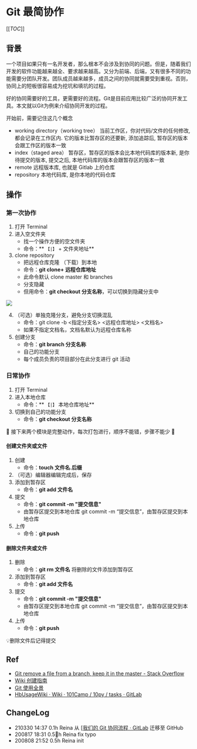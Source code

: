 # Git 最简协作
[[_TOC_]]

##  背景  

一个项目如果只有一名开发者，那么根本不会涉及到协同的问题。但是，随着我们开发的软件功能越来越全、要求越来越高。又分为前端、后端，又有很多不同的功能需要分团队开发。团队成员越来越多，成员之间的协同就需要受到重视。否则，协同上的短板很容易成为挖坑和填坑的过程。  

好的协同需要好的工具，更需要好的流程。Git是目前应用比较广泛的协同开发工具。本文就以Git为例来介绍协同开发的过程。

开始前，需要记住这几个概念
- working directory（working tree） 当前工作区，你对代码/文件的任何修改, 都会记录在工作区内. 它的版本比暂存区的还要新, 添加追踪后, 暂存区的版本会跟工作区的版本一致
- index（staged area） 暂存区，暂存区的版本会比本地代码库的版本新, 是你待提交的版本, 提交之后, 本地代码库的版本会跟暂存区的版本一致
- remote  远程版本库, 也就是 Gitlab 上的仓库
- repository  本地代码库, 是你本地的代码仓库


##  操作
### 第一次协作
1. 打开 Terminal
2. 进入空文件夹
	- 找一个操作方便的空文件夹
	- 命令：** `【|】`   + 文件夹地址**
3. clone repository
	- 把远程仓库克隆 （下载）到本地
	- 命令：**git clone+ 远程仓库地址**
	- 此命令默认 clone master 和 branches
	- 分支隐藏
	- 但用命令：**git checkout 分支名称**，可以切换到隐藏分支中

![](https://tva1.sinaimg.cn/large/007S8ZIlly1ghjr0caj91j31iu0nyaei.jpg)

4. （可选）单独克隆分支，避免分支切换混乱
	- 命令：git clone -b <指定分支名> <远程仓库地址> <文档名>
	- 如果不指定文档名，文档名默认为远程仓库名称
5. 创建分支
	- 命令：**git branch 分支名称**
	- 自己的功能分支
	- 每个成员负责的项目部分在此分支进行 git 活动

### 日常协作
1. 打开 Terminal
2. 进入本地仓库
	- 命令：** `【|】`   本地仓库地址**
3. 切换到自己的功能分支
	- 命令：**git checkout 分支名称**

👀 接下来两个模块是完整动作，每次打包进行，顺序不能错，步骤不能少 👀

#### 创建文件夹或文件
1. 创建
	- 命令：**touch 文件名.后缀**
2. （可选）编辑器编辑完成后，保存
3. 添加到暂存区
	- 命令：**git add 文件名**
4. 提交
	- 命令：**git commit -m "提交信息"**
	- 由暂存区提交到本地仓库 git commit -m “提交信息”，由暂存区提交到本地仓库
5. 上传
	- 命令：**git push**

#### 删除文件夹或文件
1. 删除
	- 命令：**git rm 文件名**  将删除的文件添加到暂存区
2. 添加到暂存区
	- 命令：**git add 文件名**
3. 提交
	- 命令：**git commit -m "提交信息"**
	- 由暂存区提交到本地仓库 git commit -m “提交信息”，由暂存区提交到本地仓库
4. 上传
	- 命令：**git push**

💡删除文件后记得提交

## Ref
- [Git remove a file from a branch, keep it in the master - Stack Overflow](https://stackoverflow.com/questions/37422221/git-remove-a-file-from-a-branch-keep-it-in-the-master)
- [Wiki 创建指南](https://gitlab.com/101camp/10py/tasks/-/wikis/HandBooks/HbUsageWiki)
- [Git 使用全景](https://gitlab.com/101camp/10py/tasks/-/wikis/How2/How2UseGit)
- [HbUsageWiki · Wiki · 101Camp / 10py / tasks · GitLab](https://gitlab.com/101camp/10py/tasks/-/wikis/HandBooks/HbUsageWiki)

## ChangeLog
- 210330 14:37 0.1h Reina 从 [[我们的 Git 协同流程 · GitLab](https://gitlab.com/101camp/10py/tasks/-/issues/39) 迁移至 GitHub
- 200817 18:31 0.5h Reina fix typo
- 200808 21:52 0.5h Reina init